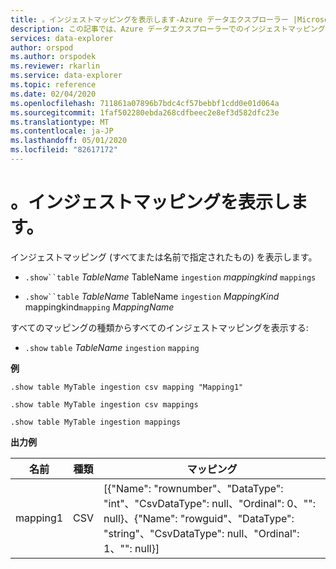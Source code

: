 ```yaml
---
title: 。インジェストマッピングを表示します-Azure データエクスプローラー |Microsoft Docs
description: この記事では、Azure データエクスプローラーでのインジェストマッピングの表示について説明します。
services: data-explorer
author: orspod
ms.author: orspodek
ms.reviewer: rkarlin
ms.service: data-explorer
ms.topic: reference
ms.date: 02/04/2020
ms.openlocfilehash: 711861a07896b7bdc4cf57bebbf1cdd0e01d064a
ms.sourcegitcommit: 1faf502280ebda268cdfbeec2e8ef3d582dfc23e
ms.translationtype: MT
ms.contentlocale: ja-JP
ms.lasthandoff: 05/01/2020
ms.locfileid: "82617172"
---
```

# <a name="show-ingestion-mappings"></a>。インジェストマッピングを表示します。

インジェストマッピング (すべてまたは名前で指定されたもの) を表示します。

* `.show``table` *TableName* TableName `ingestion` *mappingkind*  `mappings`

* `.show``table` *TableName* TableName `ingestion` *MappingKind* mappingkind`mapping` *MappingName*   

すべてのマッピングの種類からすべてのインジェストマッピングを表示する:

* `.show` `table` *TableName* `ingestion`  `mapping`
 
**例** 
 
```kusto
.show table MyTable ingestion csv mapping "Mapping1" 

.show table MyTable ingestion csv mappings 

.show table MyTable ingestion mappings 
```

**出力例**

| 名前     | 種類 | マッピング     |
|----------|------|-------------|
| mapping1 | CSV  | [{"Name": "rownumber"、"DataType": "int"、"CsvDataType": null、"Ordinal": 0、"": null}、{"Name": "rowguid"、"DataType": "string"、"CsvDataType": null、"Ordinal": 1、"": null}] |
